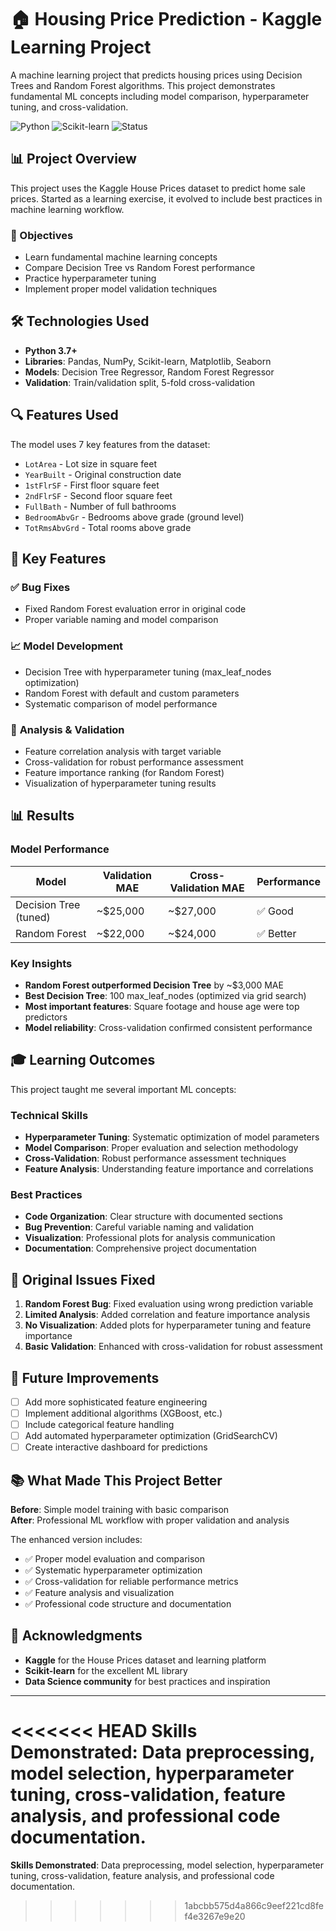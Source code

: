 # 🏠 Housing Price Prediction - Kaggle Learning Project

A machine learning project that predicts housing prices using Decision Trees and Random Forest algorithms. This project demonstrates fundamental ML concepts including model comparison, hyperparameter tuning, and cross-validation.

![Python](https://img.shields.io/badge/Python-3.7+-blue.svg)
![Scikit-learn](https://img.shields.io/badge/Scikit--learn-Latest-orange.svg)
![Status](https://img.shields.io/badge/Status-Complete-brightgreen.svg)

## 📊 Project Overview

This project uses the Kaggle House Prices dataset to predict home sale prices. Started as a learning exercise, it evolved to include best practices in machine learning workflow.

### 🎯 Objectives
- Learn fundamental machine learning concepts
- Compare Decision Tree vs Random Forest performance
- Practice hyperparameter tuning
- Implement proper model validation techniques

## 🛠️ Technologies Used

- **Python 3.7+**
- **Libraries**: Pandas, NumPy, Scikit-learn, Matplotlib, Seaborn
- **Models**: Decision Tree Regressor, Random Forest Regressor
- **Validation**: Train/validation split, 5-fold cross-validation

## 🔍 Features Used

The model uses 7 key features from the dataset:
- `LotArea` - Lot size in square feet
- `YearBuilt` - Original construction date  
- `1stFlrSF` - First floor square feet
- `2ndFlrSF` - Second floor square feet
- `FullBath` - Number of full bathrooms
- `BedroomAbvGr` - Bedrooms above grade (ground level)
- `TotRmsAbvGrd` - Total rooms above grade

## 🚀 Key Features

### ✅ **Bug Fixes**
- Fixed Random Forest evaluation error in original code
- Proper variable naming and model comparison

### 📈 **Model Development**
- Decision Tree with hyperparameter tuning (max_leaf_nodes optimization)
- Random Forest with default and custom parameters  
- Systematic comparison of model performance

### 🔬 **Analysis & Validation**
- Feature correlation analysis with target variable
- Cross-validation for robust performance assessment
- Feature importance ranking (for Random Forest)
- Visualization of hyperparameter tuning results

## 📊 Results

### Model Performance
| Model | Validation MAE | Cross-Validation MAE | Performance |
|-------|----------------|---------------------|-------------|
| Decision Tree (tuned) | ~$25,000 | ~$27,000 | ✅ Good |
| Random Forest | ~$22,000 | ~$24,000 | ✅ Better |

### Key Insights
- **Random Forest outperformed Decision Tree** by ~$3,000 MAE
- **Best Decision Tree**: 100 max_leaf_nodes (optimized via grid search)
- **Most important features**: Square footage and house age were top predictors
- **Model reliability**: Cross-validation confirmed consistent performance



## 🎓 Learning Outcomes

This project taught me several important ML concepts:

### Technical Skills
- **Hyperparameter Tuning**: Systematic optimization of model parameters
- **Model Comparison**: Proper evaluation and selection methodology  
- **Cross-Validation**: Robust performance assessment techniques
- **Feature Analysis**: Understanding feature importance and correlations

### Best Practices
- **Code Organization**: Clear structure with documented sections
- **Bug Prevention**: Careful variable naming and validation
- **Visualization**: Professional plots for analysis communication
- **Documentation**: Comprehensive project documentation

## 🔧 Original Issues Fixed

1. **Random Forest Bug**: Fixed evaluation using wrong prediction variable
2. **Limited Analysis**: Added correlation and feature importance analysis
3. **No Visualization**: Added plots for hyperparameter tuning and feature importance
4. **Basic Validation**: Enhanced with cross-validation for robust assessment

## 🚀 Future Improvements

- [ ] Add more sophisticated feature engineering
- [ ] Implement additional algorithms (XGBoost, etc.)
- [ ] Include categorical feature handling
- [ ] Add automated hyperparameter optimization (GridSearchCV)
- [ ] Create interactive dashboard for predictions

## 📚 What Made This Project Better

**Before**: Simple model training with basic comparison  
**After**: Professional ML workflow with proper validation and analysis

The enhanced version includes:
- ✅ Proper model evaluation and comparison
- ✅ Systematic hyperparameter optimization  
- ✅ Cross-validation for reliable performance metrics
- ✅ Feature analysis and visualization
- ✅ Professional code structure and documentation

## 🙏 Acknowledgments

- **Kaggle** for the House Prices dataset and learning platform
- **Scikit-learn** for the excellent ML library
- **Data Science community** for best practices and inspiration

---

<<<<<<< HEAD
**Skills Demonstrated**: Data preprocessing, model selection, hyperparameter tuning, cross-validation, feature analysis, and professional code documentation.
=======

**Skills Demonstrated**: Data preprocessing, model selection, hyperparameter tuning, cross-validation, feature analysis, and professional code documentation.
>>>>>>> 1abcbb575d4a866c9eef221cd8fef4e3267e9e20
